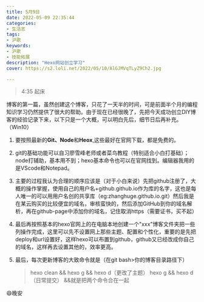 ```yaml
---
title: 5月9日
date: 2022-05-09 22:35:44
categories: 
- 生活志
tags:
- 沪歌
keywords:
- 沪歌
- 技能拓展
description: "Hexo网站创立学习"
cover: https://s2.loli.net/2022/05/10/AlGJMVqTLyZ9Ch2.jpg

---
```


> 4:35 起床 

​		博客的第一篇，虽然创建这个博客，只花了一天半的时间，可是前面半个月的编程知识学习仍然提供了很大的帮助。由于现在已经很晚了，先把今天成功创立DIY博客的经验记录下来，以下只是一个大概，可以明白先后，细节日后再补充。（Win10）

1. 要按照最新的**Git、Node**和**Heox**,这些最好在官网下载，都是免费的。

2. git的基础功能可以自习廖雪峰老师或者菜鸟教程（特别适合小白打基础）；node打辅助，基本用不到；hexo基本命令也可以在官网找到。编辑器我用的是VScode和Notepad。

3. 主要的过程我认为合理的顺序应该是（对于小白来说）先把github注册了，大概的操作掌握，使用自己的用户名+github.github.io作为库的名字，这也是每人唯一的可以用用户名创的共享库（eg:zhanghuge.github.io.git）然后我是在某云购买的比较便宜的域名，审核蛮快的，然后添加GitHub到你的域名解析，再在github-page中添加你的域名，记住取消https（需要证书，买不起）

4. 最后再按照基本的hexo官网上的在电脑本地创建一个"xxx"博客文件夹把一些列操作完成，这里可以先不设置网上那些主题、配置和个性化，重要的是先把deploy和url设置好，这样hexo可以布置到github，github又已经改成你自己的域名，这样再去设置其他的，效率更高。

5. 最后，每次更新博客的大致命令就是（在git bash>你的博客目录路径下）

	 > hexo clean && hexo g && hexo d（更改了主题）
	 > hexo g && hexo d（日常提交）
	 > &&就是把两个命令合在一起

:smile:晚安
